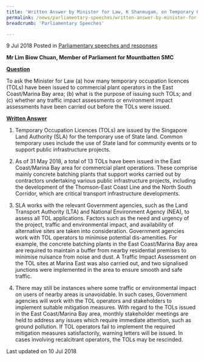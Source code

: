 ```yaml
---
title: 'Written Answer by Minister for Law, K Shanmugam, on Temporary Occupation Licences'
permalink: /news/parliamentary-speeches/written-answer-by-minister-for-law-k-shanmugam-on-temporary-occupation-licences/
breadcrumb: 'Parliamentary Speeches'

---
```



9 Jul 2018 Posted in [Parliamentary speeches and responses](/news/parliamentary-speeches)

**Mr Lim Biow Chuan, Member of Parliament for Mountbatten SMC**

**<u>Question</u>**

To ask the Minister for Law (a) how many temporary occupation licences (TOLs) have been issued to commercial plant operators in the East Coast/Marina Bay area; (b) what is the purpose of issuing such TOLs; and (c) whether any traffic impact assessments or environment impact assessments have been carried out before the TOLs were issued.

 
 
 **<u>Written Answer</u>**
 
 
1. Temporary Occupation Licences (TOLs) are issued by the Singapore Land Authority (SLA) for the temporary use of State land. Common temporary uses include the use of State land for community events or to support public infrastructure projects.

 

2. As of 31 May 2018, a total of 13 TOLs have been issued in the East Coast/Marina Bay area for commercial plant operations. These comprise mainly concrete batching plants that support works carried out by contractors undertaking various public infrastructure projects, including the development of the Thomson-East Coast Line and the North South Corridor, which are critical transport infrastructure developments.

 

3. SLA works with the relevant Government agencies, such as the Land Transport Authority (LTA) and National Environment Agency (NEA), to assess all TOL applications. Factors such as the need and urgency of the project, traffic and environmental impact, and availability of alternative sites are taken into consideration. Government agencies work with TOL operators to minimise potential dis-amenities. For example, the concrete batching plants in the East Coast/Marina Bay area are required to maintain a buffer from nearby residential premises to minimise nuisance from noise and dust. A Traffic Impact Assessment on the TOL sites at Marina East was also carried out, and two signalised junctions were implemented in the area to ensure smooth and safe traffic.

 

4. There may still be instances where some traffic or environmental impact on users of nearby areas is unavoidable. In such cases, Government agencies will work with the TOL operators and stakeholders to implement suitable mitigation measures. With regard to the TOLs issued in the East Coast/Marina Bay area, monthly stakeholder meetings are held to address any issues which require immediate attention, such as ground pollution. If TOL operators fail to implement the required mitigation measures satisfactorily, warning letters will be issued. In cases involving recalcitrant operators, the TOLs may be rescinded.

<p class="right-side-updated">Last updated on 10 Jul 2018</p>


